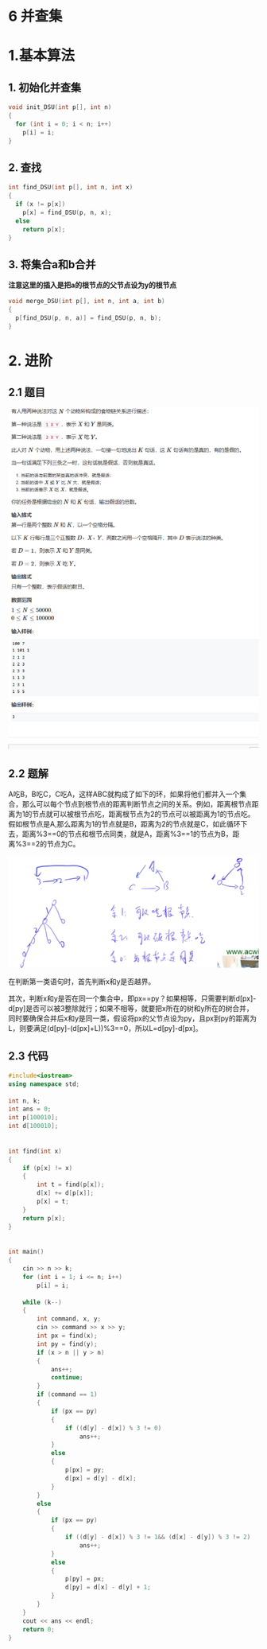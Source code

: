 # 6 并查集

# 1.基本算法

## 1. 初始化并查集

```c++
void init_DSU(int p[], int n)
{
  for (int i = 0; i < n; i++)
    p[i] = i;
}
```

## 2. 查找

```c++
int find_DSU(int p[], int n, int x)
{
  if (x != p[x])
    p[x] = find_DSU(p, n, x);
  else
    return p[x];
}
```

## 3. 将集合a和b合并

**注意这里的插入是把a的根节点的父节点设为y的根节点**

```c++
void merge_DSU(int p[], int n, int a, int b)
{
  p[find_DSU(p, n, a)] = find_DSU(p, n, b);
}
```

# 2. 进阶

## 2.1 题目

![](image/image_FAdjnD013Q.png)

## 2.2 题解

A吃B，B吃C，C吃A，这样ABC就构成了如下的环，如果将他们都并入一个集合，那么可以每个节点到根节点的距离判断节点之间的关系。例如，距离根节点距离为1的节点就可以被根节点吃，距离根节点为2的节点可以被距离为1的节点吃。假如根节点是A,那么距离为1的节点就是B，距离为2的节点就是C，如此循环下去，距离%3==0的节点和根节点同类，就是A，距离%3==1的节点为B，距离%3==2的节点为C。

![](image/image_SswYVg1L1v.png)

在判断第一类语句时，首先判断x和y是否越界。

其次，判断x和y是否在同一个集合中，即px==py？如果相等，只需要判断d\[px]-d\[py]是否可以被3整除就行；如果不相等，就要把x所在的树和y所在的树合并，同时要确保合并后x和y是同一类，假设将px的父节点设为py，且px到py的距离为L，则要满足(d\[py]-(d\[px]+L))%3==0，所以L=d\[py]-d\[px]。

## 2.3 代码

```c++
#include<iostream>
using namespace std;

int n, k;
int ans = 0;
int p[100010];
int d[100010];


int find(int x)
{
    if (p[x] != x)
    {
        int t = find(p[x]);
        d[x] += d[p[x]];
        p[x] = t;
    }
    return p[x];
}


int main()
{
    cin >> n >> k;
    for (int i = 1; i <= n; i++)
        p[i] = i;

    while (k--)
    {
        int command, x, y;
        cin >> command >> x >> y;
        int px = find(x);
        int py = find(y);
        if (x > n || y > n)
        {
            ans++;
            continue;
        }
        if (command == 1)
        {
            if (px == py)
            {
                if ((d[y] - d[x]) % 3 != 0)
                    ans++;
            }
            else
            {
                p[px] = py;
                d[px] = d[y] - d[x];
            }
        }
        else
        {
            if (px == py)
            {
                if ((d[y] - d[x]) % 3 != 1&& (d[x] - d[y]) % 3 != 2)
                    ans++;
            }
            else
            {
                p[py] = px;
                d[py] = d[x] - d[y] + 1;
            }
        }
    }
    cout << ans << endl;
    return 0;
}



```

